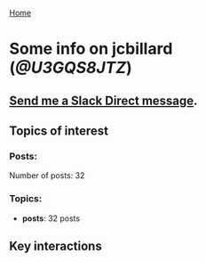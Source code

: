 [Home](https://kelu124.github.io/echommunity/)

# Some info on __jcbillard__ (_@U3GQS8JTZ_)


## [Send me a Slack Direct message](https://echopen.slack.com/messages/@jcbillard/).

## Topics of interest

### Posts: 

Number of posts: 32

### Topics:

* __posts__: 32 posts

## Key interactions 

